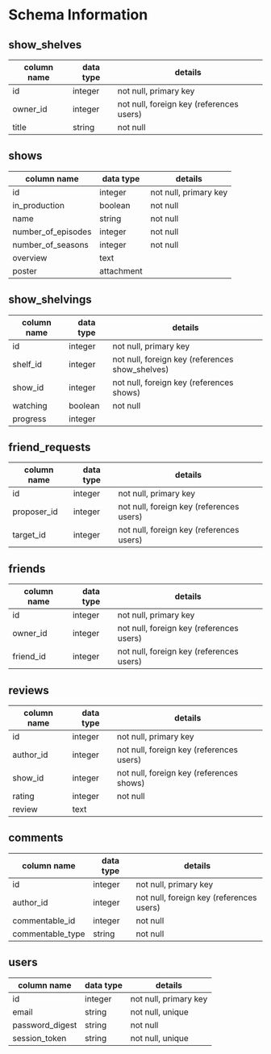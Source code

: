 # Schema Information

## show_shelves
column name | data type | details
------------|-----------|-----------------------
id          | integer   | not null, primary key
owner_id    | integer   | not null, foreign key (references users)
title       | string    | not null

## shows
column name        | data type | details
-------------------|-----------|-----------------------
id                 | integer   | not null, primary key
in_production      | boolean   | not null
name               | string    | not null
number_of_episodes | integer   | not null
number_of_seasons  | integer   | not null
overview           | text      |
poster             | attachment|

## show_shelvings
column name | data type | details
------------|-----------|-----------------------
id          | integer   | not null, primary key
shelf_id    | integer   | not null, foreign key (references show_shelves)
show_id     | integer   | not null, foreign key (references shows)
watching    | boolean   | not null
progress    | integer   |

## friend_requests
column name | data type | details
------------|-----------|-----------------------
id          | integer   | not null, primary key
proposer_id | integer   | not null, foreign key (references users)
target_id   | integer   | not null, foreign key (references users)

## friends
column name | data type | details
------------|-----------|-----------------------
id          | integer   | not null, primary key
owner_id    | integer   | not null, foreign key (references users)
friend_id   | integer   | not null, foreign key (references users)

## reviews
column name | data type | details
------------|-----------|-----------------------
id          | integer   | not null, primary key
author_id   | integer   | not null, foreign key (references users)
show_id     | integer   | not null, foreign key (references shows)
rating      | integer   | not null
review      | text      |

## comments
column name     | data type | details
----------------|-----------|-----------------------
id              | integer   | not null, primary key
author_id       | integer   | not null, foreign key (references users)
commentable_id  | integer   | not null
commentable_type| string    | not null

## users
column name     | data type | details
----------------|-----------|-----------------------
id              | integer   | not null, primary key
email           | string    | not null, unique
password_digest | string    | not null
session_token   | string    | not null, unique

